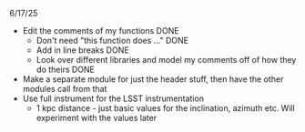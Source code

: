 6/17/25
- Edit the comments of my functions DONE
    - Don't need "this function does ..." DONE
    - Add in line breaks DONE
    - Look over different libraries and model my comments off of how they do theirs DONE
- Make a separate module for just the header stuff, then have the other modules call from that
- Use full instrument for the LSST instrumentation
    - 1 kpc distance - just basic values for the inclination, azimuth etc. Will experiment with the values later
 


